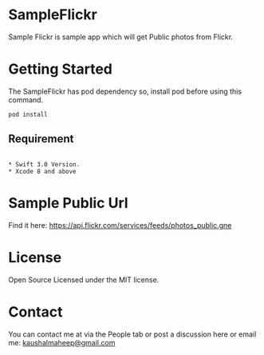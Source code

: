 # SampleFlickr

Sample Flickr is sample app which will get Public photos from Flickr.

# Getting Started

The SampleFlickr has pod dependency so, install pod before using this command. 

~~~
pod install
~~~

## Requirement

~~~

* Swift 3.0 Version.
* Xcode 8 and above

~~~

# Sample Public Url

Find it here: https://api.flickr.com/services/feeds/photos_public.gne

# License

Open Source Licensed under the MIT license.

# Contact

You can contact me at via the People tab or post a discussion here or email me: kaushalmaheep@gmail.com
